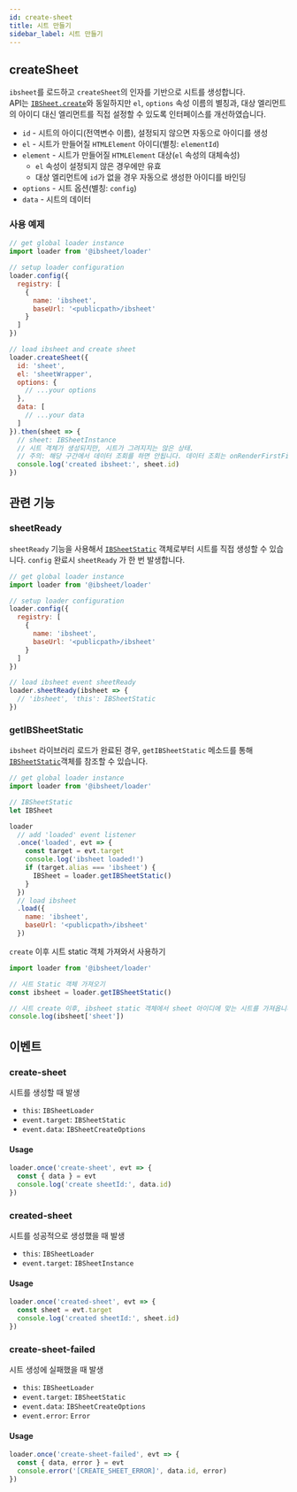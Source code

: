 ```yaml
---
id: create-sheet
title: 시트 만들기
sidebar_label: 시트 만들기
---
```


## createSheet

`ibsheet`를 로드하고 `createSheet`의 인자를 기반으로 시트를 생성합니다. <br/>
API는 [`IBSheet.create`](https://docs.ibleaders.com/ibsheet/v8/manual/#docs/static/create)와 동일하지만 `el`, `options` 속성 이름의 별칭과, 대상 엘리먼트의 아이디 대신 엘리먼트를 직접 설정할 수 있도록 인터페이스를 개선하였습니다.

* `id` - 시트의 아이디(전역변수 이름), 설정되지 않으면 자동으로 아이디를 생성
* `el` - 시트가 만들어질 `HTMLElement` 아이디(별칭: `elementId`)
* `element` - 시트가 만들어질 `HTMLElement` 대상(`el` 속성의 대체속성)
  * `el` 속성이 설정되지 않은 경우에만 유효
  * 대상 엘리먼트에 `id`가 없을 경우 자동으로 생성한 아이디를 바인딩
* `options` - 시트 옵션(별칭: `config`)
* `data` - 시트의 데이터

### 사용 예제

```js
// get global loader instance
import loader from '@ibsheet/loader'

// setup loader configuration
loader.config({
  registry: [
    {
      name: 'ibsheet',
      baseUrl: '<publicpath>/ibsheet'
    }
  ]
})

// load ibsheet and create sheet
loader.createSheet({
  id: 'sheet',
  el: 'sheetWrapper',
  options: {
    // ...your options
  },
  data: [
    // ...your data
  ]
}).then(sheet => {
  // sheet: IBSheetInstance
  // 시트 객체가 생성되지만, 시트가 그려지지는 않은 상태.
  // 주의: 해당 구간에서 데이터 조회를 하면 안됩니다. 데이터 조회는 onRenderFirstFinish 이벤트에서 실행해야합니다.
  console.log('created ibsheet:', sheet.id)
})
```

## 관련 기능

### sheetReady

`sheetReady` 기능을 사용해서 [`IBSheetStatic`](https://docs.ibleaders.com/ibsheet/v8/manual/#docs/static/static) 객체로부터 시트를 직접 생성할 수 있습니다.
`config` 완료시 `sheetReady` 가 한 번 발생합니다.

```js
// get global loader instance
import loader from '@ibsheet/loader'

// setup loader configuration
loader.config({
  registry: [
    {
      name: 'ibsheet',
      baseUrl: '<publicpath>/ibsheet'
    }
  ]
})

// load ibsheet event sheetReady
loader.sheetReady(ibsheet => {
  // 'ibsheet', 'this': IBSheetStatic
})
```

### getIBSheetStatic

`ibsheet` 라이브러리 로드가 완료된 경우, `getIBSheetStatic` 메소드를 통해 [`IBSheetStatic`](https://docs.ibleaders.com/ibsheet/v8/manual/#docs/static/static)객체를 참조할 수 있습니다.

```js
// get global loader instance
import loader from '@ibsheet/loader'

// IBSheetStatic
let IBSheet

loader
  // add 'loaded' event listener
  .once('loaded', evt => {
    const target = evt.target
    console.log('ibsheet loaded!')
    if (target.alias === 'ibsheet') {
      IBSheet = loader.getIBSheetStatic()
    }
  })
  // load ibsheet
  .load({
    name: 'ibsheet',
    baseUrl: '<publicpath>/ibsheet'
  })
```

`create` 이후 시트 static 객체 가져와서 사용하기

```js
import loader from '@ibsheet/loader'

// 시트 Static 객체 가져오기
const ibsheet = loader.getIBSheetStatic()

// 시트 create 이후, ibsheet static 객체에서 sheet 아이디에 맞는 시트를 가져옵니다.
console.log(ibsheet['sheet'])
```

## 이벤트

### create-sheet

시트를 생성할 때 발생

* `this`: `IBSheetLoader`
* `event.target`: `IBSheetStatic`
* `event.data`: `IBSheetCreateOptions`

#### Usage

```js
loader.once('create-sheet', evt => {
  const { data } = evt
  console.log('create sheetId:', data.id)
})
```

### created-sheet

시트를 성공적으로 생성했을 때 발생

* `this`: `IBSheetLoader`
* `event.target`: `IBSheetInstance`

#### Usage

```js
loader.once('created-sheet', evt => {
  const sheet = evt.target
  console.log('created sheetId:', sheet.id)
})
```

### create-sheet-failed

시트 생성에 실패했을 때 발생

* `this`: `IBSheetLoader`
* `event.target`: `IBSheetStatic`
* `event.data`: `IBSheetCreateOptions`
* `event.error`: `Error`

#### Usage

```js
loader.once('create-sheet-failed', evt => {
  const { data, error } = evt
  console.error('[CREATE_SHEET_ERROR]', data.id, error)
})
```

